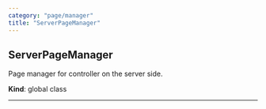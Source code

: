 ```yaml
---
category: "page/manager"
title: "ServerPageManager"
---
```


## ServerPageManager&nbsp;<a name="ServerPageManager" href="https://github.com/seznam/IMA.js-core/tree/0.16.11/page/manager/ServerPageManager.js#L11" target="_blank"><span class="icon"><i class="fas fa-external-link-alt fa-xs"></i></span></a>
Page manager for controller on the server side.

**Kind**: global class  

* * *

